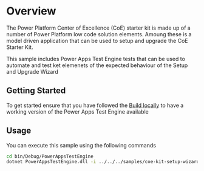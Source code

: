# Overview

The Power Platform Center of Excellence (CoE) starter kit is made up of a number of Power Platform low code solution elements. Amoung these is a model driven application that can be used to setup and upgrade the CoE Starter Kit.

This sample includes Power Apps Test Engine tests that can be used to automate and test ket elemenets of the expected behaviour of the Setup and Upgrade Wizard

## Getting Started

To get started ensure that you have followed the [Build locally](../../README.md) to have a working version of the Power Apps Test Engine available

## Usage

You can execute this sample using the following commands

```bash
cd bin/Debug/PowerAppsTestEngine
dotnet PowerAppsTestEngine.dll -i ../../../samples/coe-kit-setup-wizard/testPlan.fx.yaml -u browser -p mda -d https://contoso.crm.dynamics.com/main.aspx?appid=06f88e88-163e-ef11-840a-0022481fcc8d&pagetype=custom&name=admin_initialsetuppage_d45cf
```
